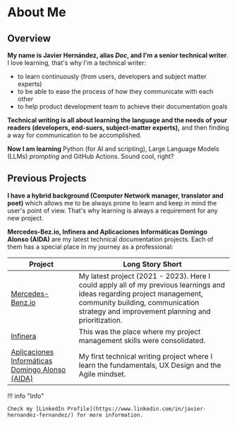 # About Me       

## Overview

**My name is Javier Hernández, alias _Doc_, and I'm a senior technical writer**. I love learning, that's why I'm a technical writer:   

* to learn continuously (from users, developers and subject matter experts)  
* to be able to ease the process of how they communicate with each other  
* to help product development team to achieve their documentation goals

**Technical writing is all about learning the language and the needs of your readers (developers, end-suers, subject-matter experts),** and then finding a way for communication to be accomplished. 

**Now I am learning** Python (for AI and scripting), Large Language Models (LLMs) _prompting_ and GitHub Actions.
Sound cool, right?    

## Previous Projects  

**I have a hybrid background (Computer Network manager, translator and poet)** which allows me to be always prone to learn and keep in mind the user's point of view. That's why learning is always a requirement for any new project.   

**Mercedes-Bez.io, Infinera and Aplicaciones Informáticas Domingo Alonso (AIDA)** are my latest technical documentation projects. Each of them has a special place in my journey as a professional:  

|Project | Long Story Short |  
| ---------- | ----------------- |  
| [Mercedes-Benz.io](https://www.mercedes-benz.io/) | My latest project (2021 - 2023). Here I could apply all of my previous learnings and ideas regarding project management, community building, communication strategy and improvement planning and prioritization.  |  
| [Infinera](https://www.infinera.com/) | This was the place where my project management skills were consolidated.  |   
| [Aplicaciones Informáticas Domingo Alonso (AIDA)](https://www.domingoalonsogroup.com/en/branchs/aida) | My first technical writing project where I learn the fundamentals, UX Design and the Agile mindset. |   

!!! info "Info"  

    Check my [LinkedIn Profile](https://www.linkedin.com/in/javier-hernandez-fernandez/) for more information.  




